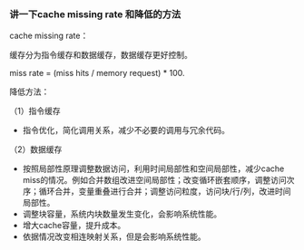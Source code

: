 ### 讲一下cache missing rate 和降低的方法

cache missing rate：

缓存分为指令缓存和数据缓存，数据缓存更好控制。

miss rate = (miss hits / memory request) * 100.

降低方法：

（1）指令缓存

- 指令优化，简化调用关系，减少不必要的调用与冗余代码。

（2）数据缓存

- 按照局部性原理调整数据访问，利用时间局部性和空间局部性，减少cache miss的情况。例如合并数组改进空间局部性；改变循环嵌套顺序，调整访问次序；循环合并，变量重叠进行合并；调整访问粒度，访问块/行/列，改进时间局部性。
- 调整块容量，系统内块数量发生变化，会影响系统性能。
- 增大cache容量，提升成本。
- 依据情况改变相连映射关系，但是会影响系统性能。